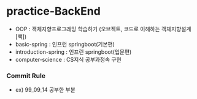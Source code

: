 # practice-BackEnd

- OOP : 객체지향프로그래밍 학습하기 (오브젝트, 코드로 이해하는 객체지향설계[책])
- basic-spring : 인프런 springboot(기본편)
- introduction-spring : 인프런 springboot(입문편)
- computer-science : CS지식 공부과정속 구현

### Commit Rule

- ex) 99_09_14 공부한 부분

